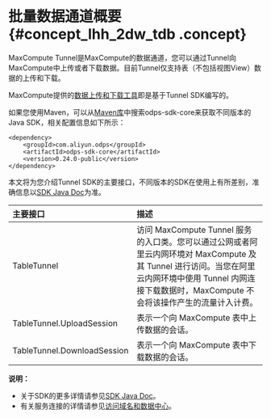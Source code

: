 # 批量数据通道概要 {#concept_lhh_2dw_tdb .concept}

MaxCompute Tunnel是MaxCompute的数据通道，您可以通过Tunnel向MaxCompute中上传或者下载数据。目前Tunnel仅支持表（不包括视图View）数据的上传和下载。

MaxCompute提供的[数据上传和下载工具](../../../../intl.zh-CN/工具及下载/客户端.md)即是基于Tunnel SDK编写的。

如果您使用Maven，可以从[Maven库](http://search.maven.org/)中搜索odps-sdk-core来获取不同版本的Java SDK，相关配置信息如下所示：

```
<dependency>
    <groupId>com.aliyun.odps</groupId>
    <artifactId>odps-sdk-core</artifactId>
    <version>0.24.0-public</version>
</dependency>
```

本文将为您介绍Tunnel SDK的主要接口，不同版本的SDK在使用上有所差别，准确信息以[SDK Java Doc](http://repo.aliyun.com/java-sdk-doc/?spm=5176.doc34614.2.4.j5zSFu)为准。

|主要接口|描述|
|:---|:-|
|TableTunnel|访问 MaxCompute Tunnel 服务的入口类。您可以通过公网或者阿里云内网环境对 MaxCompute 及其 Tunnel 进行访问。当您在阿里云内网环境中使用 Tunnel 内网连接下载数据时，MaxCompute 不会将该操作产生的流量计入计费。|
|TableTunnel.UploadSession|表示一个向 MaxCompute 表中上传数据的会话。|
|TableTunnel.DownloadSession|表示一个向 MaxCompute 表中下载数据的会话。|

**说明：** 

-   关于SDK的更多详情请参见[SDK Java Doc](http://repo.aliyun.com/java-sdk-doc/)。
-   有关服务连接的详情请参见[访问域名和数据中心](../../../../intl.zh-CN/准备工作/访问域名和数据中心.md)。


